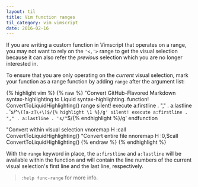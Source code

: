 ```yaml
---
layout: til
title: Vim function ranges
til_category: vim vimscript
date: 2016-02-16
---
```


If you are writing a custom function in Vimscript that operates on a range, 
you may not want to rely on the `'<,'>` range to get the visual selection
because it can also refer the *previous* selection which you are no longer
interested in.

To ensure that you are only operating on the *current* visual selection, mark
your function as a range function by adding `range` after the argument list:
<!--stop-->

{% highlight vim %}
{% raw %}
"Convert GitHub-Flavored Markdown syntax-highlighting to Liquid syntax-highlighting.
function! ConvertToLiquidHighlighting() range
  silent! execute a:firstline . "," . a:lastline . 's/^```\([a-z]\+\)$/{% highlight \1 %}/g'
  silent! execute a:firstline . "," . a:lastline . 's/^```$/{% endhighlight %}/g'
endfunction

"Convert within visual selection
vnoremap <leader>H :call ConvertToLiquidHighlighting()<cr>
"Convert entire file
nnoremap <leader>H  :0,$call ConvertToLiquidHighlighting()<cr>
{% endraw %}
{% endhighlight %}


With the `range` keyword in place, the `a:firstline` and `a:lastline` will be available within
the function and will contain the line numbers of
the current visual selection's first line and the last line, respectively.

> `:help func-range` for more info.
